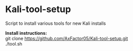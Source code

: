 # Kali-tool-setup
Script to install various tools for new Kali installs

<b>Install instructions:</b><br>
git clone https://github.com/AxFactor05/Kali-tool-setup.git<br>
./tool.sh
